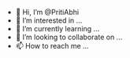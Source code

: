 - 👋 Hi, I’m @PritiAbhi
- 👀 I’m interested in ...
- 🌱 I’m currently learning ...
- 💞️ I’m looking to collaborate on ...
- 📫 How to reach me ...

<!---
PritiAbhi/PritiAbhi is a ✨ special ✨ repository because its `README.md` (this file) appears on your GitHub profile.
You can click the Preview link to take a look at your changes.
--->
